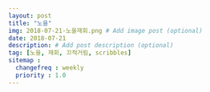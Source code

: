 ```yaml
---
layout: post
title: "노을"
img: 2018-07-21-노을재회.png # Add image post (optional)
date: 2018-07-21
description: # Add post description (optional)
tag: [노을, 재회, 끄적거림, scribbles]
sitemap :
  changefreq : weekly
  priority : 1.0
---
```


